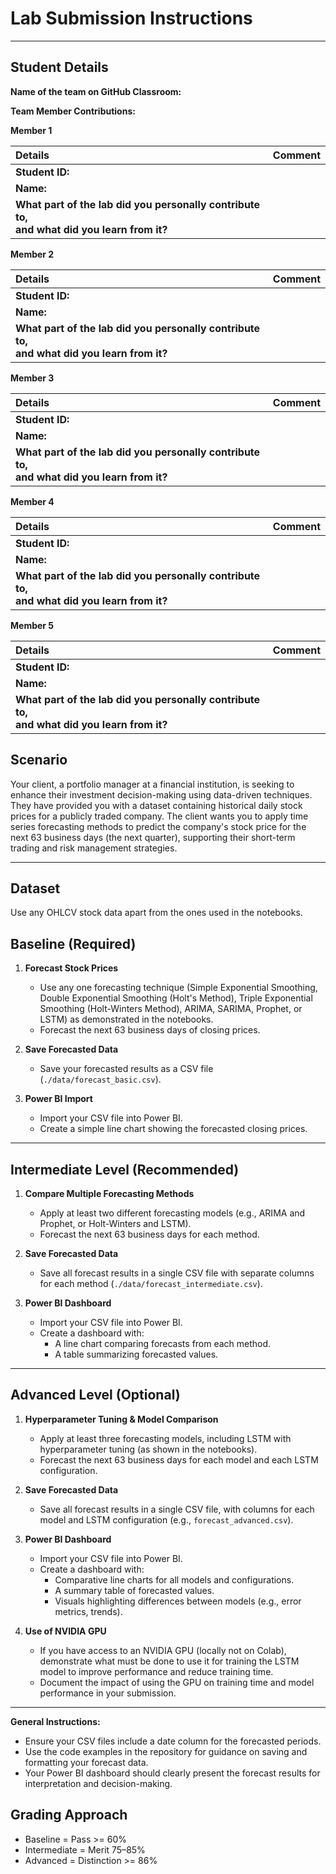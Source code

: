 # Lab Submission Instructions

---

## Student Details

**Name of the team on GitHub Classroom:**

**Team Member Contributions:**

**Member 1**

| **Details**                                                                                        | **Comment** |
|:---------------------------------------------------------------------------------------------------|:------------|
| **Student ID:**                                                                                    |             |
| **Name:**                                                                                          |             |
| **What part of the lab did you personally contribute to,** <br>**and what did you learn from it?** |             |

**Member 2**

| **Details**                                                                                        | **Comment** |
|:---------------------------------------------------------------------------------------------------|:------------|
| **Student ID:**                                                                                    |             |
| **Name:**                                                                                          |             |
| **What part of the lab did you personally contribute to,** <br>**and what did you learn from it?** |             |

**Member 3**

| **Details**                                                                                        | **Comment** |
|:---------------------------------------------------------------------------------------------------|:------------|
| **Student ID:**                                                                                    |             |
| **Name:**                                                                                          |             |
| **What part of the lab did you personally contribute to,** <br>**and what did you learn from it?** |             |

**Member 4**

| **Details**                                                                                        | **Comment** |
|:---------------------------------------------------------------------------------------------------|:------------|
| **Student ID:**                                                                                    |             |
| **Name:**                                                                                          |             |
| **What part of the lab did you personally contribute to,** <br>**and what did you learn from it?** |             |

**Member 5**

| **Details**                                                                                        | **Comment** |
|:---------------------------------------------------------------------------------------------------|:------------|
| **Student ID:**                                                                                    |             |
| **Name:**                                                                                          |             |
| **What part of the lab did you personally contribute to,** <br>**and what did you learn from it?** |             |

## Scenario

Your client, a portfolio manager at a financial institution, is seeking to
enhance their investment decision-making using data-driven techniques. They
have provided you with a dataset containing historical daily stock prices
for a publicly traded company. The client wants you to apply time series
forecasting methods to predict the company's stock price for the next 63
business days (the next quarter), supporting their short-term trading and
risk management strategies.

---
## Dataset

Use any OHLCV stock data apart from the ones used in the notebooks.

## Baseline (Required)

1. **Forecast Stock Prices**
   - Use any one forecasting technique (Simple Exponential Smoothing, Double Exponential Smoothing (Holt's Method), Triple Exponential Smoothing (Holt-Winters Method), ARIMA, SARIMA, Prophet, or LSTM) as demonstrated in the notebooks.
   - Forecast the next 63 business days of closing prices.

2. **Save Forecasted Data**
   - Save your forecasted results as a CSV file (`./data/forecast_basic.csv`).

3. **Power BI Import**
   - Import your CSV file into Power BI.
   - Create a simple line chart showing the forecasted closing prices.

---

## Intermediate Level (Recommended)

1. **Compare Multiple Forecasting Methods**
   - Apply at least two different forecasting models (e.g., ARIMA and Prophet, or Holt-Winters and LSTM).
   - Forecast the next 63 business days for each method.

2. **Save Forecasted Data**
   - Save all forecast results in a single CSV file with separate columns for each method (`./data/forecast_intermediate.csv`).

3. **Power BI Dashboard**
   - Import your CSV file into Power BI.
   - Create a dashboard with:
     - A line chart comparing forecasts from each method.
     - A table summarizing forecasted values.

---

## Advanced Level (Optional)

1. **Hyperparameter Tuning & Model Comparison**
   - Apply at least three forecasting models, including LSTM with hyperparameter tuning (as shown in the notebooks).
   - Forecast the next 63 business days for each model and each LSTM configuration.

2. **Save Forecasted Data**
   - Save all forecast results in a single CSV file, with columns for each model and LSTM configuration (e.g., `forecast_advanced.csv`).

3. **Power BI Dashboard**
   - Import your CSV file into Power BI.
   - Create a dashboard with:
     - Comparative line charts for all models and configurations.
     - A summary table of forecasted values.
     - Visuals highlighting differences between models (e.g., error metrics, trends).

4. **Use of NVIDIA GPU**
   - If you have access to an NVIDIA GPU (locally not on Colab), demonstrate what must be done to use it for training the LSTM model to improve performance and reduce training time.
   - Document the impact of using the GPU on training time and model performance in your submission.

---

**General Instructions:**
- Ensure your CSV files include a date column for the forecasted periods.
- Use the code examples in the repository for guidance on saving and formatting your forecast data.
- Your Power BI dashboard should clearly present the forecast results for interpretation and decision-making.


## Grading Approach

- Baseline = Pass >= 60%
- Intermediate = Merit 75–85%
- Advanced = Distinction >= 86%
